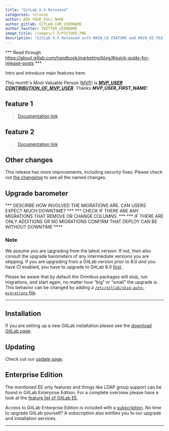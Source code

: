 ```yaml
---
title: "GitLab X.X Released"
categories: release
author: ADD_YOUR_FULL_NAME
author_gitlab: GITLAB-COM_USERNAME
author_twitter: TWITTER_USERNAME
image_title: /images/7_X/PICTURE.PNG
description: "GitLab X.X Released with MAIN_CE_FEATURE and MAIN_EE_FEATURE"
---
```


*** Read through https://about.gitlab.com/handbook/marketing/blog/#quick-guide-for-release-posts ***

Intro and introduce main features here.

This month's Most Valuable Person ([MVP](https://about.gitlab.com/mvp/)) is ***[MVP_USER]*** ***[CONTRIBUTION_OF_MVP_USER]***.
Thanks ***MVP_USER_FIRST_NAME***!

[MVP_USER]: https://gitlab.com/username
[CONTRIBUTION_OF_MVP_USER]: merge-request-link

<!--more-->

## feature 1

> [Documentation link](link)

## feature 2

> [Documentation link](link)

## Other changes

This release has more improvements, including security fixes. Please check out
[the changelog] to see all the named changes.

[the changelog]: https://gitlab.com/gitlab-org/gitlab-ce/blob/master/CHANGELOG.md

## Upgrade barometer


*** DESCRIBE HOW INVOLVED THE MIGRATIONS ARE. CAN USERS EXPECT MUCH DOWNTIME? ***
*** CHECK IF THERE ARE ANY MIGRATIONS THAT REMOVE OR CHANGE COLUMNS. ***
*** IF THERE ARE ONLY ADDITIONS OR NO MIGRATIONS CONFIRM THAT DEPLOY CAN BE WITHOUT DOWNTIME ****


### Note

We assume you are upgrading from the latest version. If not, then also consult the upgrade barometers of any intermediate versions you are skipping.
If you are upgrading from a GitLab version prior to 8.0 *and* you have CI enabled, you have to upgrade to GitLab 8.0 [first](https://about.gitlab.com/2015/09/22/gitlab-8-0-released/).

Please be aware that by default the Omnibus packages will stop, run migrations,
and start again, no matter how “big” or “small” the upgrade is. This behavior
can be changed by adding a [`/etc/gitlab/skip-auto-migrations`
file](http://doc.gitlab.com/omnibus/update/README.html).

----

## Installation

If you are setting up a new GitLab installation please see the
[download GitLab page](https://about.gitlab.com/installation/).

## Updating

Check out our [update page](https://about.gitlab.com/update/).

## Enterprise Edition

The mentioned EE only features and things like LDAP group support can be found in GitLab Enterprise Edition.
For a complete overview please have a look at the [feature list of GitLab EE](https://about.gitlab.com/gitlab-ee/).

Access to GitLab Enterprise Edition is included with a
[subscription](https://about.gitlab.com/pricing/).
No time to upgrade GitLab yourself?
A subscription also entitles you to our upgrade and installation services.

----
